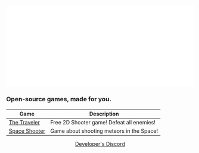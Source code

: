 <img align="center" src="/repo/banners/notestudios.png">

### Open-source games, made for you.
  
| Game | Description |
| - | - |
| [The Traveler](https://github.com/notestudios/TheTraveler) | Free 2D Shooter game! Defeat all enemies! |
| [Space Shooter](https://github.com/notestudios/SpaceShooter) | Game about shooting meteors in the Space! |

<p align="center">
  <a href="https://discord.com/users/568589231954591749">Developer's Discord</a>
</p>
